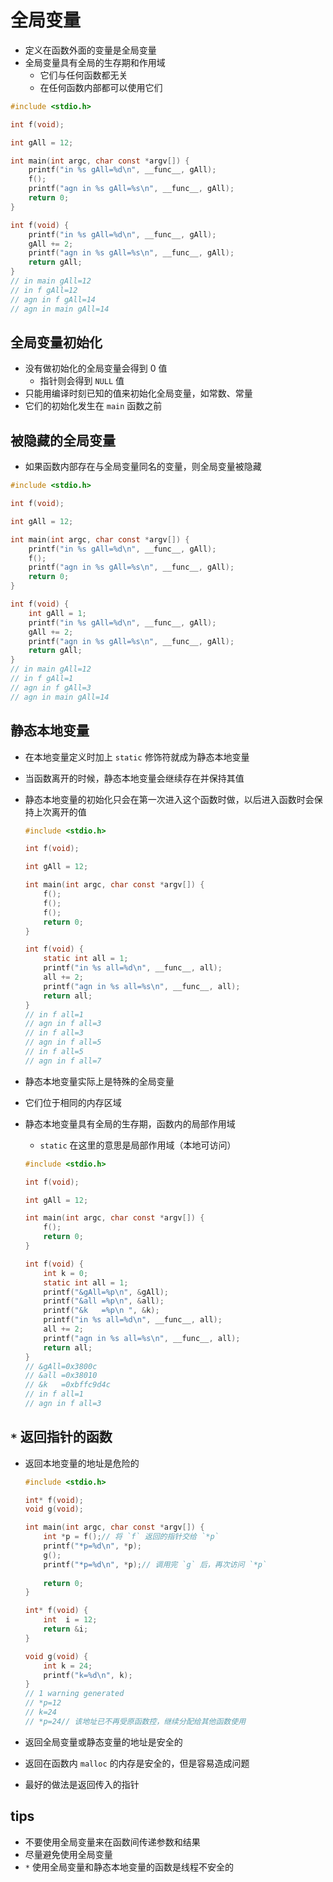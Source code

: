 # 全局变量

- 定义在函数外面的变量是全局变量
- 全局变量具有全局的生存期和作用域
    - 它们与任何函数都无关
    - 在任何函数内部都可以使用它们

```c
#include <stdio.h>

int f(void);

int gAll = 12;

int main(int argc, char const *argv[]) {
    printf("in %s gAll=%d\n", __func__, gAll);
    f();
    printf("agn in %s gAll=%s\n", __func__, gAll);
    return 0;
}

int f(void) {
    printf("in %s gAll=%d\n", __func__, gAll);
    gAll += 2;
    printf("agn in %s gAll=%s\n", __func__, gAll);
    return gAll;
}
// in main gAll=12
// in f gAll=12
// agn in f gAll=14
// agn in main gAll=14
```

## 全局变量初始化

- 没有做初始化的全局变量会得到 0 值
    - 指针则会得到 `NULL` 值
- 只能用编译时刻已知的值来初始化全局变量，如常数、常量
- 它们的初始化发生在 `main` 函数之前

## 被隐藏的全局变量

- 如果函数内部存在与全局变量同名的变量，则全局变量被隐藏

```c
#include <stdio.h>

int f(void);

int gAll = 12;

int main(int argc, char const *argv[]) {
    printf("in %s gAll=%d\n", __func__, gAll);
    f();
    printf("agn in %s gAll=%s\n", __func__, gAll);
    return 0;
}

int f(void) {
    int gAll = 1;
    printf("in %s gAll=%d\n", __func__, gAll);
    gAll += 2;
    printf("agn in %s gAll=%s\n", __func__, gAll);
    return gAll;
}
// in main gAll=12
// in f gAll=1
// agn in f gAll=3
// agn in main gAll=14
```



## 静态本地变量

- 在本地变量定义时加上 `static` 修饰符就成为静态本地变量

- 当函数离开的时候，静态本地变量会继续存在并保持其值

- 静态本地变量的初始化只会在第一次进入这个函数时做，以后进入函数时会保持上次离开的值

    ```c
    #include <stdio.h>
    
    int f(void);
    
    int gAll = 12;
    
    int main(int argc, char const *argv[]) {
        f();
        f();
        f(); 
        return 0;
    }
    
    int f(void) {
        static int all = 1;
        printf("in %s all=%d\n", __func__, all);
        all += 2;
        printf("agn in %s all=%s\n", __func__, all);
        return all;
    }
    // in f all=1
    // agn in f all=3
    // in f all=3
    // agn in f all=5
    // in f all=5
    // agn in f all=7
    ```

- 静态本地变量实际上是特殊的全局变量

- 它们位于相同的内存区域

- 静态本地变量具有全局的生存期，函数内的局部作用域

    - `static` 在这里的意思是局部作用域（本地可访问）

    ```c
    #include <stdio.h>
    
    int f(void);
    
    int gAll = 12;
    
    int main(int argc, char const *argv[]) {
        f();
        return 0;
    }
    
    int f(void) {
        int k = 0;
        static int all = 1;
        printf("&gAll=%p\n", &gAll);
        printf("&all =%p\n", &all);
        printf("&k   =%p\n ", &k);
        printf("in %s all=%d\n", __func__, all);
        all += 2;
        printf("agn in %s all=%s\n", __func__, all);
        return all;
    }
    // &gAll=0x3800c
    // &all =0x38010
    // &k   =0xbffc9d4c
    // in f all=1
    // agn in f all=3
    ```

    

## `*` 返回指针的函数

- 返回本地变量的地址是危险的

    ```c
    #include <stdio.h>
    
    int* f(void);
    void g(void);
    
    int main(int argc, char const *argv[]) {
        int *p = f();// 将 `f` 返回的指针交给 `*p`
        printf("*p=%d\n", *p);
        g();
        printf("*p=%d\n", *p);// 调用完 `g` 后，再次访问 `*p`
        
        return 0;
    }
    
    int* f(void) {
        int  i = 12;
        return &i;
    }
    
    void g(void) {
        int k = 24;
        printf("k=%d\n", k);
    }
    // 1 warning generated
    // *p=12
    // k=24
    // *p=24// 该地址已不再受原函数控，继续分配给其他函数使用
    ```

- 返回全局变量或静态变量的地址是安全的
- 返回在函数内 `malloc` 的内存是安全的，但是容易造成问题
- 最好的做法是返回传入的指针

## tips

- 不要使用全局变量来在函数间传递参数和结果
- 尽量避免使用全局变量
- `*` 使用全局变量和静态本地变量的函数是线程不安全的